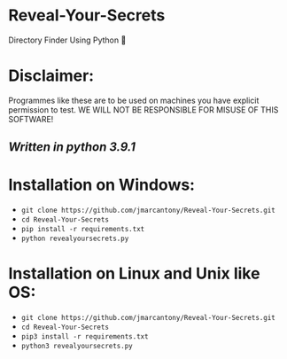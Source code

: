 # Reveal-Your-Secrets
Directory Finder Using Python 🔎

# Disclaimer:
Programmes like these are to be used on machines you have explicit permission to test. WE WILL NOT BE RESPONSIBLE FOR MISUSE OF THIS SOFTWARE!

## *Written in python 3.9.1*

# Installation on Windows:
* `git clone https://github.com/jmarcantony/Reveal-Your-Secrets.git`
* `cd Reveal-Your-Secrets`
* `pip install -r requirements.txt`
* `python revealyoursecrets.py`

# Installation on Linux and Unix like OS:
* `git clone https://github.com/jmarcantony/Reveal-Your-Secrets.git`
* `cd Reveal-Your-Secrets`
* `pip3 install -r requirements.txt`
* `python3 revealyoursecrets.py`
